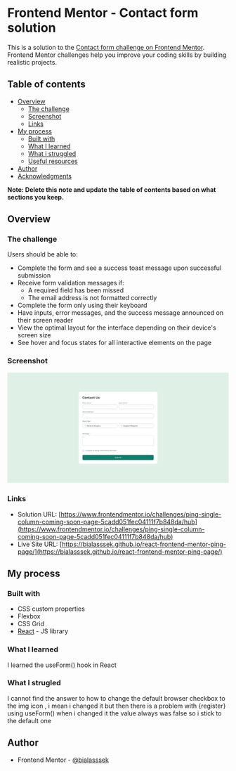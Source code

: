 # Frontend Mentor - Contact form solution

This is a solution to the [Contact form challenge on Frontend Mentor](https://www.frontendmentor.io/challenges/contact-form--G-hYlqKJj). Frontend Mentor challenges help you improve your coding skills by building realistic projects.

## Table of contents

- [Overview](#overview)
  - [The challenge](#the-challenge)
  - [Screenshot](#screenshot)
  - [Links](#links)
- [My process](#my-process)
  - [Built with](#built-with)
  - [What I learned](#what-i-learned)
  - [What i struggled](#what-i-struggled)
  - [Useful resources](#useful-resources)
- [Author](#author)
- [Acknowledgments](#acknowledgments)

**Note: Delete this note and update the table of contents based on what sections you keep.**

## Overview

### The challenge

Users should be able to:

- Complete the form and see a success toast message upon successful submission
- Receive form validation messages if:
  - A required field has been missed
  - The email address is not formatted correctly
- Complete the form only using their keyboard
- Have inputs, error messages, and the success message announced on their screen reader
- View the optimal layout for the interface depending on their device's screen size
- See hover and focus states for all interactive elements on the page

### Screenshot

![](./screenshot.jpeg)

### Links

- Solution URL: [https://www.frontendmentor.io/challenges/ping-single-column-coming-soon-page-5cadd051fec04111f7b848da/hub](https://www.frontendmentor.io/challenges/ping-single-column-coming-soon-page-5cadd051fec04111f7b848da/hub)
- Live Site URL: [https://bialasssek.github.io/react-frontend-mentor-ping-page/](https://bialasssek.github.io/react-frontend-mentor-ping-page/)

## My process

### Built with

- CSS custom properties
- Flexbox
- CSS Grid
- [React](https://reactjs.org/) - JS library

### What I learned

I learned the useForm() hook in React

### What I strugled

I cannot find the answer to how to change the default browser checkbox to the img icon , i mean i changed it but then there is a problem with {register} using useForm() when i changed it the value always was false so i stick to the default one

## Author

- Frontend Mentor - [@bialasssek](https://www.frontendmentor.io/profile/bialasssek)
